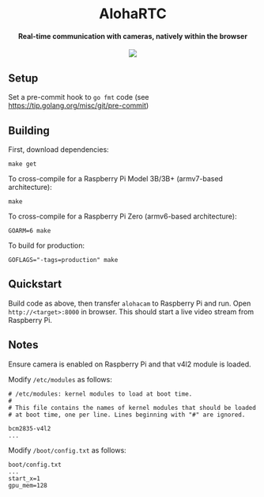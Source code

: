 <h1 align="center">
  AlohaRTC
  <br>
</h1>
<h4 align="center">Real-time communication with cameras, natively within the browser</h4>
<p align="center">
  <a href="https://circleci.com/gh/lanikai/alohartc" alt="CircleCI"><img src="https://circleci.com/gh/lanikai/alohartc.svg?style=shield&circle-token=0bcc086c4c5c77ab6cfbdc85cb810f522ef7b8bd"></a>
</p>

## Setup

Set a pre-commit hook to `go fmt` code (see https://tip.golang.org/misc/git/pre-commit)


## Building

First, download dependencies:

    make get

To cross-compile for a Raspberry Pi Model 3B/3B+ (armv7-based architecture):

    make
    
To cross-compile for a Raspberry Pi Zero (armv6-based architecture):

    GOARM=6 make

To build for production:

    GOFLAGS="-tags=production" make


## Quickstart

Build code as above, then transfer `alohacam` to Raspberry Pi and run. Open
`http://<target>:8000` in browser. This should start a live video stream from
Raspberry Pi.
    
    
## Notes

Ensure camera is enabled on Raspberry Pi and that v4l2 module is loaded.

Modify `/etc/modules` as follows:

	# /etc/modules: kernel modules to load at boot time.
	#
	# This file contains the names of kernel modules that should be loaded
	# at boot time, one per line. Lines beginning with "#" are ignored.
	
	bcm2835-v4l2
	...

Modify `/boot/config.txt` as follows:

	boot/config.txt
	...
	start_x=1
	gpu_mem=128
